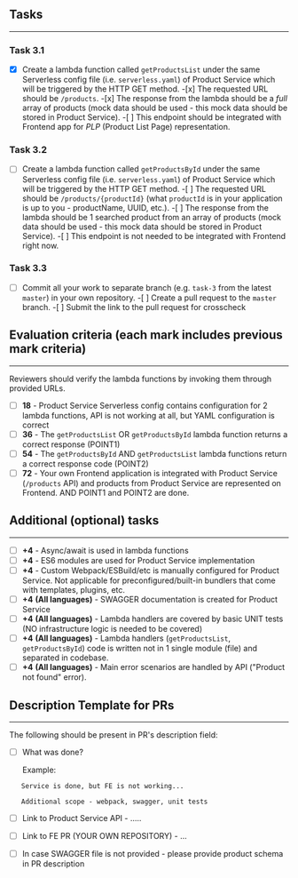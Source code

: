 ## Tasks

---

### Task 3.1

-[x] Create a lambda function called `getProductsList` under the same Serverless config file (i.e. `serverless.yaml`) of Product Service which will be triggered by the HTTP GET method. -[x] The requested URL should be `/products`. -[x] The response from the lambda should be a _full_ array of products (mock data should be used - this mock data should be stored in Product Service). -[ ] This endpoint should be integrated with Frontend app for _PLP_ (Product List Page) representation.

### Task 3.2

-[ ] Create a lambda function called `getProductsById` under the same Serverless config file (i.e. `serverless.yaml`) of Product Service which will be triggered by the HTTP GET method. -[ ] The requested URL should be `/products/{productId}` (what `productId` is in your application is up to you - productName, UUID, etc.). -[ ] The response from the lambda should be 1 searched product from an array of products (mock data should be used - this mock data should be stored in Product Service). -[ ] This endpoint is not needed to be integrated with Frontend right now.

### Task 3.3

-[ ] Commit all your work to separate branch (e.g. `task-3` from the latest `master`) in your own repository. -[ ] Create a pull request to the `master` branch. -[ ] Submit the link to the pull request for crosscheck

## Evaluation criteria (each mark includes previous mark criteria)

---

Reviewers should verify the lambda functions by invoking them through provided URLs.

- [ ] **18** - Product Service Serverless config contains configuration for 2 lambda functions, API is not working at all, but YAML configuration is correct
- [ ] **36** - The `getProductsList` OR `getProductsById` lambda function returns a correct response (POINT1)
- [ ] **54** - The `getProductsById` AND `getProductsList` lambda functions return a correct response code (POINT2)
- [ ] **72** - Your own Frontend application is integrated with Product Service (`/products` API) and products from Product Service are represented on Frontend. AND POINT1 and POINT2 are done.

## Additional (optional) tasks

---

- [ ] **+4** - Async/await is used in lambda functions
- [ ] **+4** - ES6 modules are used for Product Service implementation
- [ ] **+4** - Custom Webpack/ESBuild/etc is manually configured for Product Service. Not applicable for preconfigured/built-in bundlers that come with templates, plugins, etc.
- [ ] **+4** **(All languages)** - SWAGGER documentation is created for Product Service
- [ ] **+4** **(All languages)** - Lambda handlers are covered by basic UNIT tests (NO infrastructure logic is needed to be covered)
- [ ] **+4** **(All languages)** - Lambda handlers (`getProductsList`, `getProductsById`) code is written not in 1 single module (file) and separated in codebase.
- [ ] **+4** **(All languages)** - Main error scenarios are handled by API ("Product not found" error).

## Description Template for PRs

---

The following should be present in PR's description field:

- [ ] What was done?

  Example:

```
   Service is done, but FE is not working...

   Additional scope - webpack, swagger, unit tests
```

- [ ] Link to Product Service API - .....
- [ ] Link to FE PR (YOUR OWN REPOSITORY) - ...

- [ ] In case SWAGGER file is not provided - please provide product schema in PR description
